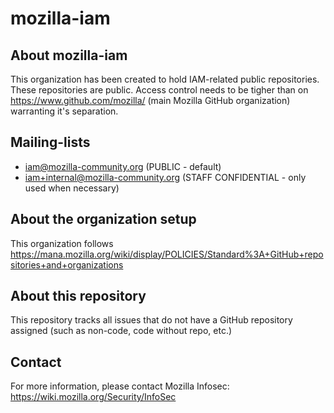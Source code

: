 # mozilla-iam

## About mozilla-iam
This organization has been created to hold IAM-related public repositories. These repositories are public.
Access control needs to be tigher than on https://www.github.com/mozilla/ (main Mozilla GitHub organization) warranting it's separation.

## Mailing-lists

- iam@mozilla-community.org (PUBLIC - default)
- iam+internal@mozilla-community.org (STAFF CONFIDENTIAL - only used when necessary)

## About the organization setup
This organization follows https://mana.mozilla.org/wiki/display/POLICIES/Standard%3A+GitHub+repositories+and+organizations

## About this repository
This repository tracks all issues that do not have a GitHub repository assigned (such as non-code, code without repo, etc.)

## Contact
For more information, please contact Mozilla Infosec: https://wiki.mozilla.org/Security/InfoSec
